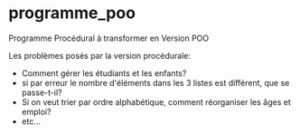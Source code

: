 # programme_poo
Programme Procédural à transformer en Version POO

Les problèmes posés par la version procédurale:

 - Comment gérer les étudiants et les enfants?
 - si par erreur le nombre d'éléments dans les 3 listes est différent, que se passe-t-il?
 - Si on veut trier par ordre alphabétique, comment réorganiser les âges et emploi?
 - etc...
